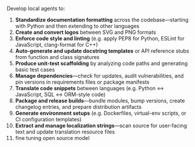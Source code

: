 Develop local agents to:

1. **Standardize documentation formatting** across the codebase—starting with Python and then extending to other languages  
2. **Create and convert logos** between SVG and PNG formats  
3. **Enforce code style and linting** (e.g. apply PEP8 for Python, ESLint for JavaScript, clang-format for C++)  
4. **Auto-generate and update docstring templates** or API reference stubs from function and class signatures  
5. **Produce unit-test scaffolding** by analyzing code paths and generating basic test cases  
6. **Manage dependencies**—check for updates, audit vulnerabilities, and pin versions in requirements files or package manifests  
7. **Translate code snippets** between languages (e.g. Python ↔ JavaScript, SQL ↔ ORM-style code)  
8. **Package and release builds**—bundle modules, bump versions, create changelog entries, and prepare distribution artifacts  
9. **Generate environment setups** (e.g. Dockerfiles, virtual-env scripts, or CI configuration templates)  
10. **Extract and manage localization strings**—scan source for user-facing text and update translation resource files
11. fine tuning open source model
